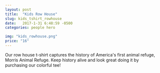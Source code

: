 ```yaml
---
layout: post
title:  "Kids Row House"
slug: kids_tshirt_rowhouse
date:   2017-1-31 6:48:59 -0500
categories: people hero

img: "kids_rowhouse.png"
price: "16"
---
```

Our row house t-shirt captures the history of America's first animal refuge, Morris Animal Refuge. Keep history alive and look great doing it by purchasing our colorful tee!
